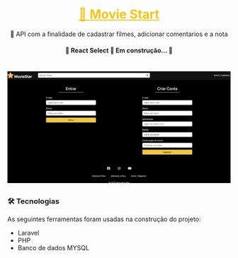 <h1 align="center">
    <a style="color: #f5c518" href="https://pt-br.reactjs.org/">🔗 Movie Start</a>
</h1>
<p align="center">🚀 API com a finalidade de cadastrar filmes, adicionar comentarios e a nota</p>

<h4 align="center"> 
	🚧  React Select 🚀 Em construção...  🚧
</h4>

<h1 align="center">
  <img alt=" Movie Start" title="#Movie Start" src="./public/img/moviestar.png" />
</h1>

### 🛠 Tecnologias

As seguintes ferramentas foram usadas na construção do projeto:

- Laravel
- PHP
- Banco de dados MYSQL